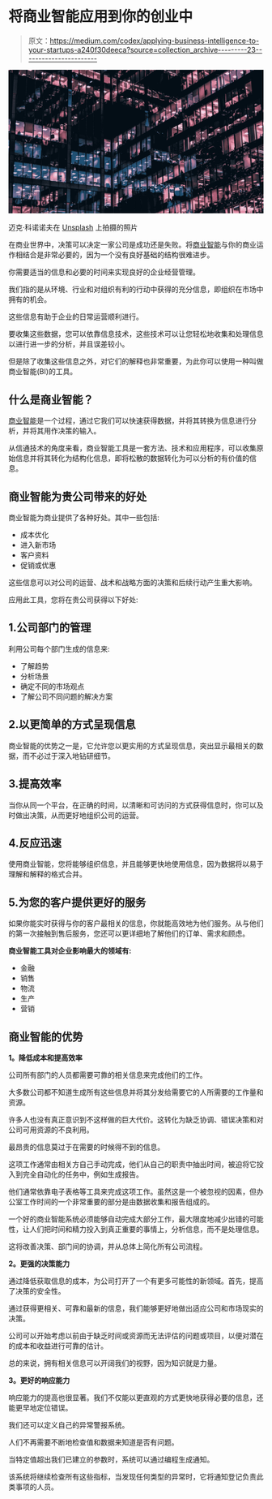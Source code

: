 # 将商业智能应用到你的创业中

> 原文：<https://medium.com/codex/applying-business-intelligence-to-your-startups-a240f30deeca?source=collection_archive---------23----------------------->

![](img/4d9f15be2586570c19445a0808567686.png)

迈克·科诺诺夫在 [Unsplash](https://unsplash.com?utm_source=medium&utm_medium=referral) 上拍摄的照片

在商业世界中，决策可以决定一家公司是成功还是失败。将[商业智能](https://www.hdatasystems.com/ai-ml-development)与你的商业运作相结合是非常必要的，因为一个没有良好基础的结构很难进步。

你需要适当的信息和必要的时间来实现良好的企业经营管理。

我们指的是从环境、行业和对组织有利的行动中获得的充分信息，即组织在市场中拥有的机会。

这些信息有助于企业的日常运营顺利进行。

要收集这些数据，您可以依靠信息技术，这些技术可以让您轻松地收集和处理信息以进行进一步的分析，并且误差较小。

但是除了收集这些信息之外，对它们的解释也非常重要，为此你可以使用一种叫做商业智能(BI)的工具。

## **什么是商业智能？**

[商业智能](https://www.hdatasystems.com/ai-ml-development)是一个过程，通过它我们可以快速获得数据，并将其转换为信息进行分析，并将其用作决策的输入。

从信通技术的角度来看，商业智能工具是一套方法、技术和应用程序，可以收集原始信息并将其转化为结构化信息，即将松散的数据转化为可以分析的有价值的信息。

## **商业智能为贵公司带来的好处**

商业智能为商业提供了各种好处。其中一些包括:

*   成本优化
*   进入新市场
*   客户资料
*   促销或优惠

这些信息可以对公司的运营、战术和战略方面的决策和后续行动产生重大影响。

应用此工具，您将在贵公司获得以下好处:

## 1.公司部门的管理

利用公司每个部门生成的信息来:

*   了解趋势
*   分析场景
*   确定不同的市场观点
*   了解公司不同问题的解决方案

## 2.以更简单的方式呈现信息

商业智能的优势之一是，它允许您以更实用的方式呈现信息，突出显示最相关的数据，而不必过于深入地钻研细节。

## 3.提高效率

当你从同一个平台，在正确的时间，以清晰和可访问的方式获得信息时，你可以及时做出决策，从而更好地组织公司的运营。

## 4.反应迅速

使用商业智能，您将能够组织信息，并且能够更快地使用信息，因为数据将以易于理解和解释的格式合并。

## 5.为您的客户提供更好的服务

如果你能实时获得与你的客户最相关的信息，你就能高效地为他们服务。从与他们的第一次接触到售后服务，您还可以更详细地了解他们的订单、需求和顾虑。

**商业智能工具对企业影响最大的领域有:**

*   金融
*   销售
*   物流
*   生产
*   营销

## **商业智能的优势**

**1。降低成本和提高效率**

公司所有部门的人员都需要可靠的相关信息来完成他们的工作。

大多数公司都不知道生成所有这些信息并将其分发给需要它的人所需要的工作量和资源。

许多人也没有真正意识到不这样做的巨大代价。这转化为缺乏协调、错误决策和对公司可用资源的不良利用。

最昂贵的信息莫过于在需要的时候得不到的信息。

这项工作通常由相关方自己手动完成，他们从自己的职责中抽出时间，被迫将它投入到完全自动化的任务中，例如生成报告。

他们通常依靠电子表格等工具来完成这项工作。虽然这是一个被忽视的因素，但办公室工作时间的一个非常重要的部分是由数据收集和报告组成的。

一个好的商业智能系统必须能够自动完成大部分工作，最大限度地减少出错的可能性，让人们把时间和精力投入到真正重要的事情上，分析信息，而不是处理信息。

这将改善决策、部门间的协调，并从总体上简化所有公司流程。

**2。更强的决策能力**

通过降低获取信息的成本，为公司打开了一个有更多可能性的新领域。首先，提高了决策的安全性。

通过获得更相关、可靠和最新的信息，我们能够更好地做出适应公司和市场现实的决策。

公司可以开始考虑以前由于缺乏时间或资源而无法评估的问题或项目，以便对潜在的成本和收益进行可靠的估计。

总的来说，拥有相关信息可以开阔我们的视野，因为知识就是力量。

**3。更好的响应能力**

响应能力的提高也很显著。我们不仅能以更直观的方式更快地获得必要的信息，还能更早地定位错误。

我们还可以定义自己的异常警报系统。

人们不再需要不断地检查值和数据来知道是否有问题。

当特定值超出我们已建立的参数时，系统可以通过编程生成通知。

该系统将继续检查所有这些指标，当发现任何类型的异常时，它将通知登记负责此类事项的人员。